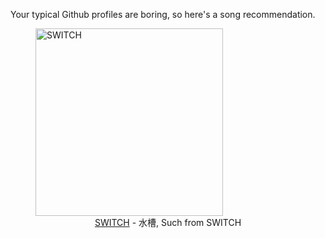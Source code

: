 Your typical Github profiles are boring, so here's a song recommendation.
<figure><img width="300" height="300" src="https://i.scdn.co/image/ab67616d0000b273e2c03ebfd241edb78ea75816" alt="SWITCH" /><figcaption align="center"><a href="https://open.spotify.com/track/19zY5vRiJJ5FicLWQwK4BW" target="_blank">SWITCH</a> - 水槽, Such from SWITCH</figcaption></figure>
